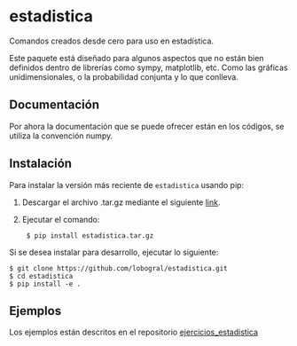 # estadistica
Comandos creados desde cero para uso en estadística.

Este paquete está diseñado para algunos aspectos que no están bien definidos
dentro de librerías como sympy, matplotlib, etc. Como las gráficas unidimensionales,
o la probabilidad conjunta y lo que conlleva.

## Documentación

Por ahora la documentación que se puede ofrecer están en los códigos, se utiliza
la convención numpy.

## Instalación

Para instalar la versión más reciente de ``estadistica`` usando pip:

1. Descargar el archivo .tar.gz mediante el siguiente [link](https://github.com/lobogral/estadistica/releases/latest/download/estadistica.tar.gz).

2. Ejecutar el comando:

        $ pip install estadistica.tar.gz

Si se desea instalar para desarrollo, ejecutar lo siguiente:

    $ git clone https://github.com/lobogral/estadistica.git
    $ cd estadistica
    $ pip install -e .

## Ejemplos

Los ejemplos están descritos en el repositorio [ejercicios_estadistica](https://github.com/lobogral/ejercicios_estadistica)
